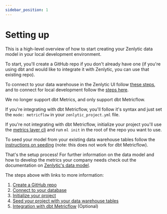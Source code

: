 ```yaml
---
sidebar_position: 1
---
```


# Setting up

This is a high-level overview of how to start creating your Zenlytic data model in your local development environment. 

To start, you'll create a GitHub repo if you don't already have one (if you're using dbt and would like to integrate it with Zenlytic, you can use that existing repo).

To connect to your data warehouse in the Zenlytic UI follow [these steps](3_database_connection.md#zenlytic-connection), and to connect for local development follow the [steps here](3_database_connection.md#local-connection). 

We no longer support dbt Metrics, and only support dbt Metricflow.

If you're integrating with dbt Metricflow, you'll follow it's syntax and just set the `mode: metricflow` in your `zenlytic_project.yml` file.

If you're not integrating with dbt Metricflow, initialize your project you'll use the [metrics layer cli](4_cli.md#initialize) and run `ml init` in the root of the repo you want to use. 

To seed your model from your existing data warehouse tables follow the [instructions on seeding](4_cli.md#seeding) (note: this does not work for dbt Metricflow). 

That's the setup process! For further information on the data model and how to develop the metrics your company needs check out the documentation on [Zenlytic's data model](../5_data_modeling/1_data_modeling.md).

The steps above with links to more information:

1. [Create a GitHub repo](2_git.md)
2. [Connect to your database](3_database_connection.md)
3. [Initialize your project](4_cli.md)
4. [Seed your project with your data warehouse tables](4_cli.md#seeding)
5. [Integration with dbt Metricflow](6_dbt_files.md) (Optional)
